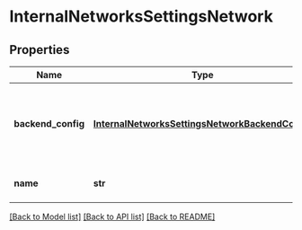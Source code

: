 # InternalNetworksSettingsNetwork

## Properties
Name | Type | Description | Notes
------------ | ------------- | ------------- | -------------
**backend_config** | [**InternalNetworksSettingsNetworkBackendConfig**](InternalNetworksSettingsNetworkBackendConfig.md) | Represents a list of configuration properties related to backend fabric. | 
**name** | **str** | Name of the backend network. | 

[[Back to Model list]](../README.md#documentation-for-models) [[Back to API list]](../README.md#documentation-for-api-endpoints) [[Back to README]](../README.md)


